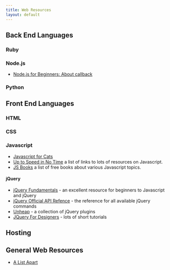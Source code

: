 ```yaml
---
title: Web Resources
layout: default
---
```


## Back End Languages

### Ruby

### Node.js

- [Node.js for Beginners: About callback](http://www.theprojectspot.com/tutorial-post/nodejs-for-beginners-callbacks/4)

### Python

## Front End Languages

### HTML

### CSS

### Javascript

- [Javascript for Cats](http://jsforcats.com/)
- [Up to Speed in No Time](http://ericleads.com/2011/09/learning-javascript-up-to-speed-in-no-time/) a list of links to 
lots of resources on Javascript.
- [JS Books](http://jsbooks.revolunet.com/) a list of free books about various Javascript topics.

#### jQuery

- [jQuery Fundamentals](http://jqfundamentals.com/) - an excellent resource for beginners to Javascript and jQuery
- [jQuery Official API Refence](http://api.jquery.com/) - the reference for all available jQuery commands
- [Unheap](http://www.unheap.com/) - a collection of jQuery plugins
- [JQuery For Designers](http://jqueryfordesigners.com/) - lots of short tutorials

## Hosting

## General Web Resources

- [A List Apart](http://www.alistpart.com)
